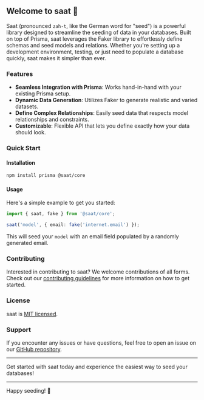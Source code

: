 ## Welcome to saat 🌱

Saat (pronounced `zah-t`, like the German word for "seed") is a powerful library designed to streamline the seeding of data in your databases. Built on top of Prisma, saat leverages the Faker library to effortlessly define schemas and seed models and relations. Whether you're setting up a development environment, testing, or just need to populate a database quickly, saat makes it simpler than ever.

### Features

- **Seamless Integration with Prisma**: Works hand-in-hand with your existing Prisma setup.
- **Dynamic Data Generation**: Utilizes Faker to generate realistic and varied datasets.
- **Define Complex Relationships**: Easily seed data that respects model relationships and constraints.
- **Customizable**: Flexible API that lets you define exactly how your data should look.

### Quick Start

#### Installation

```bash
npm install prisma @saat/core
```

#### Usage

Here's a simple example to get you started:

```typescript
import { saat, fake } from '@saat/core';

saat('model', { email: fake('internet.email') });
```

This will seed your `model` with an email field populated by a randomly generated email.

### Contributing

Interested in contributing to saat? We welcome contributions of all forms. Check out our [contributing guidelines](CONTRIBUTING.md) for more information on how to get started.

### License

saat is [MIT licensed](LICENSE).

### Support

If you encounter any issues or have questions, feel free to open an issue on our [GitHub repository](http://github.com/iamfj/saat).

---

Get started with saat today and experience the easiest way to seed your databases!

---

Happy seeding! 🌱
